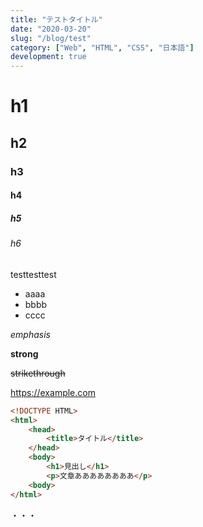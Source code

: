 ```yaml
---
title: "テストタイトル"
date: "2020-03-20"
slug: "/blog/test"
category: ["Web", "HTML", "CSS", "日本語"]
development: true
---
```


# h1

## h2

### h3

#### h4

##### h5

###### h6

testtesttest

- aaaa
- bbbb
- cccc

_emphasis_

**strong**

~~strikethrough~~

<https://example.com>

```html
<!DOCTYPE HTML>
<html>
    <head>
        <title>タイトル</title>
    </head>
    <body>
        <h1>見出し</h1>
        <p>文章ああああああああ</p>
    <body>
</html>
```

・・・
